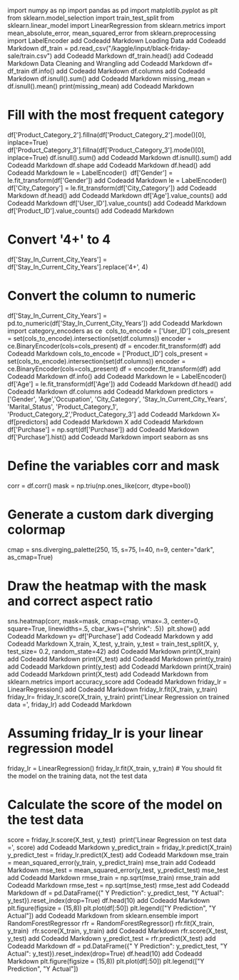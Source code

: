 import numpy as np
import pandas as pd
import matplotlib.pyplot as plt
from sklearn.model_selection import train_test_split
from sklearn.linear_model import LinearRegression
from sklearn.metrics import mean_absolute_error, mean_squared_error
from sklearn.preprocessing import LabelEncoder
add Codeadd Markdown
Loading Data
add Codeadd Markdown
df_train = pd.read_csv("/kaggle/input/black-friday-sale/train.csv")
add Codeadd Markdown
df_train.head()
add Codeadd Markdown
Data Cleaning and Wrangling
add Codeadd Markdown
df= df_train
df.info()
add Codeadd Markdown
df.columns
add Codeadd Markdown
df.isnull().sum()
add Codeadd Markdown
missing_mean = df.isnull().mean()
print(missing_mean)
add Codeadd Markdown
# Fill with the most frequent category
df['Product_Category_2'].fillna(df['Product_Category_2'].mode()[0], inplace=True)
df['Product_Category_3'].fillna(df['Product_Category_3'].mode()[0], inplace=True)
df.isnull().sum()
add Codeadd Markdown
df.isnull().sum()
add Codeadd Markdown
df.shape
add Codeadd Markdown
df.head()
add Codeadd Markdown
le = LabelEncoder()
​
df['Gender'] = le.fit_transform(df['Gender'])
add Codeadd Markdown
le = LabelEncoder()
​
df['City_Category'] = le.fit_transform(df['City_Category'])
add Codeadd Markdown
df.head()
add Codeadd Markdown
df['Age'].value_counts()
add Codeadd Markdown
df['User_ID'].value_counts()
add Codeadd Markdown
df['Product_ID'].value_counts()
add Codeadd Markdown
# Convert '4+' to 4
df['Stay_In_Current_City_Years'] = df['Stay_In_Current_City_Years'].replace('4+', 4)
​
# Convert the column to numeric
df['Stay_In_Current_City_Years'] = pd.to_numeric(df['Stay_In_Current_City_Years'])
add Codeadd Markdown
import category_encoders as ce
​
cols_to_encode = ['User_ID']
cols_present = set(cols_to_encode).intersection(set(df.columns))
encoder = ce.BinaryEncoder(cols=cols_present)
df = encoder.fit_transform(df)
add Codeadd Markdown
cols_to_encode = ['Product_ID']
cols_present = set(cols_to_encode).intersection(set(df.columns))
encoder = ce.BinaryEncoder(cols=cols_present)
df = encoder.fit_transform(df)
add Codeadd Markdown
df.info()
add Codeadd Markdown
le = LabelEncoder()
​
df['Age'] = le.fit_transform(df['Age'])
add Codeadd Markdown
df.head()
add Codeadd Markdown
df.columns
add Codeadd Markdown
predictors = ['Gender', 'Age','Occupation', 'City_Category', 'Stay_In_Current_City_Years',
              'Marital_Status', 'Product_Category_1', 'Product_Category_2','Product_Category_3']
add Codeadd Markdown
X= df[predictors]
add Codeadd Markdown
X
add Codeadd Markdown
df['Purchase'] = np.sqrt(df['Purchase'])
add Codeadd Markdown
df['Purchase'].hist()
add Codeadd Markdown
import seaborn as sns
​
# Define the variables corr and mask
corr = df.corr()
mask = np.triu(np.ones_like(corr, dtype=bool))
​
# Generate a custom dark diverging colormap
cmap = sns.diverging_palette(250, 15, s=75, l=40, n=9, center="dark", as_cmap=True)
​
# Draw the heatmap with the mask and correct aspect ratio
sns.heatmap(corr, mask=mask, cmap=cmap, vmax=.3, center=0,
            square=True, linewidths=.5, cbar_kws={"shrink": .5})
​
plt.show()
add Codeadd Markdown
y= df['Purchase']
add Codeadd Markdown
y
add Codeadd Markdown
X_train, X_test, y_train, y_test = train_test_split(X, y, test_size= 0.2, random_state=42)
add Codeadd Markdown
print(X_train)
add Codeadd Markdown
print(X_test)
add Codeadd Markdown
print(y_train)
add Codeadd Markdown
print(y_test)
add Codeadd Markdown
print(X_train)
add Codeadd Markdown
print(X_test)
add Codeadd Markdown
from sklearn.metrics import accuracy_score
add Codeadd Markdown
friday_lr = LinearRegression()
add Codeadd Markdown
friday_lr.fit(X_train, y_train)
friday_lr= friday_lr.score(X_train, y_train)
print('Linear Regression on trained data =', friday_lr)
add Codeadd Markdown
# Assuming friday_lr is your linear regression model
friday_lr = LinearRegression()
friday_lr.fit(X_train, y_train)  # You should fit the model on the training data, not the test data
​
# Calculate the score of the model on the test data
score = friday_lr.score(X_test, y_test)
​
print('Linear Regression on test data =', score)
add Codeadd Markdown
y_predict_train = friday_lr.predict(X_train)
y_predict_test = friday_lr.predict(X_test)
add Codeadd Markdown
mse_train = mean_squared_error(y_train, y_predict_train)
mse_train
add Codeadd Markdown
mse_test = mean_squared_error(y_test, y_predict_test)
mse_test
add Codeadd Markdown
rmse_train = np.sqrt(mse_train)
rmse_train
add Codeadd Markdown
rmse_test = np.sqrt(mse_test)
rmse_test
add Codeadd Markdown
df = pd.DataFrame({" Y Prediction": y_predict_test,
                   "Y Actual": y_test}).reset_index(drop=True)
df.head(10)
add Codeadd Markdown
plt.figure(figsize = (15,8))
plt.plot(df[:50])
plt.legend(["Y Prediction", "Y Actual"])
add Codeadd Markdown
from sklearn.ensemble import RandomForestRegressor
rfr = RandomForestRegressor()
rfr.fit(X_train, y_train)
​
rfr.score(X_train, y_train)
add Codeadd Markdown
rfr.score(X_test, y_test)
add Codeadd Markdown
y_predict_test = rfr.predict(X_test)
add Codeadd Markdown
df = pd.DataFrame({" Y Prediction": y_predict_test,
                   "Y Actual": y_test}).reset_index(drop=True)
df.head(10)
add Codeadd Markdown
plt.figure(figsize = (15,8))
plt.plot(df[:50])
plt.legend(["Y Prediction", "Y Actual"])

